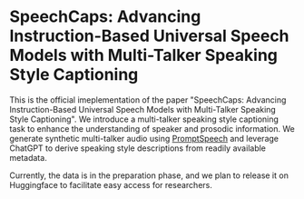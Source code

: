 # SpeechCaps: Advancing Instruction-Based Universal Speech Models with Multi-Talker Speaking Style Captioning

This is the official imeplementation of the paper "SpeechCaps: Advancing Instruction-Based Universal Speech Models with Multi-Talker Speaking Style Captioning".
We introduce a multi-talker speaking style captioning task to enhance the understanding of speaker and prosodic information.
We generate synthetic multi-talker audio using [PromptSpeech](https://arxiv.org/abs/2211.12171) and leverage ChatGPT to derive speaking style descriptions from readily available metadata.

Currently, the data is in the preparation phase, and we plan to release it on Huggingface to facilitate easy access for researchers.
